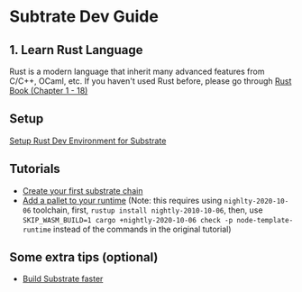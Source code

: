 
Subtrate Dev Guide
===================

## 1. Learn Rust Language 
Rust is a modern language that inherit many advanced features from C/C++, OCaml, etc. If you haven't used Rust before, please go through 
[Rust Book (Chapter 1 - 18)](https://doc.rust-lang.org/stable/book/)

## Setup 
[Setup Rust Dev Environment for Substrate](https://substrate.dev/docs/en/knowledgebase/getting-started/)

## Tutorials
* [Create your first substrate chain](https://substrate.dev/docs/en/tutorials/create-your-first-substrate-chain/)
* [Add a pallet to your runtime](https://substrate.dev/docs/en/tutorials/add-a-pallet/) (Note: this requires using `nighlty-2020-10-06` toolchain, first, `rustup install nightly-2010-10-06`, then, use `SKIP_WASM_BUILD=1 cargo +nightly-2020-10-06 check -p node-template-runtime` instead of the commands in the original tutorial)

## Some extra tips (optional)
* [Build Substrate faster](https://medium.com/commonwealth-labs/build-substrate-in-few-minutes-with-fraction-costs-26fce6aa5066)

